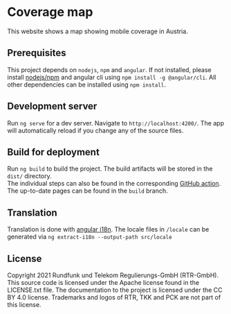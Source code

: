 # Coverage map

This website shows a map showing mobile coverage in Austria.

## Prerequisites

This project depends on `nodejs`, `npm` and `angular`. If not installed, please install [nodejs/npm](https://nodejs.org/en/)
and angular cli using `npm install -g @angular/cli`. All other dependencies can be installed using `npm install`.

## Development server

Run `ng serve` for a dev server. Navigate to `http://localhost:4200/`. The app will automatically reload if you change any of the source files.

## Build for deployment

Run `ng build` to build the project. The build artifacts will be stored in the `dist/` directory.  
The individual steps can also be found in the corresponding [GitHub action](https://github.com/rtr-tkfreq/coverage-website/blob/master/.github/workflows/main.yml). 
The up-to-date pages can be found in the `build` branch.

## Translation

Translation is done with [angular i18n](https://angular.io/guide/i18n-common-translation-files). The
locale files in `/locale` can be generated via `ng extract-i18n --output-path src/locale`

## License

Copyright 2021 Rundfunk und Telekom Regulierungs-GmbH (RTR-GmbH). This source code is licensed under the Apache license found in the LICENSE.txt file. The documentation to the project is licensed under the CC BY 4.0 license.
Trademarks and logos of RTR, TKK and PCK are not part of this license.
